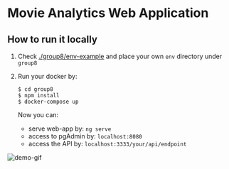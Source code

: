 # Movie Analytics Web Application


## How to run it locally
1. Check [./group8/env-example](https://github.com/nicford/databases-group8/tree/main/group8/env-example) and place your own `env` directory under `group8`  

2. Run your docker by:
    ```
    $ cd group8
    $ npm install
    $ docker-compose up
    ```

    Now you can:
    - serve web-app by: `ng serve`
    - access to pgAdmin by: `localhost:8080`
    - access the API by: `localhost:3333/your/api/endpoint`

![demo-gif](https://github.com/nicford/databases-group8/blob/main/demo_gif.gif)
